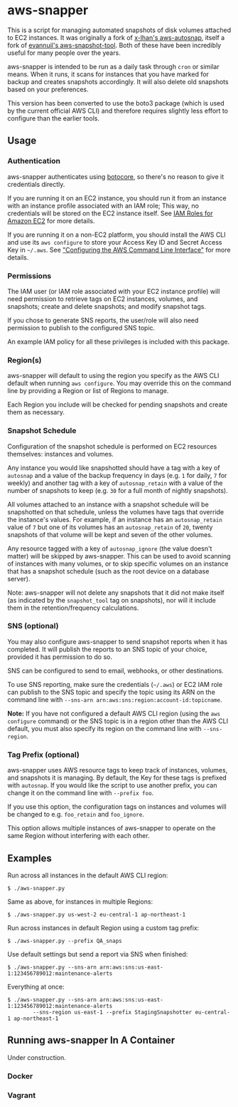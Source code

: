 # aws-snapper

This is a script for managing automated snapshots of disk volumes attached to EC2 instances. It was
originally a fork of [x-lhan's aws-autosnap](https://github.com/x-lhan/aws-autosnap), itself a fork
of [evannuil's aws-snapshot-tool](https://github.com/evannuil/aws-snapshot-tool).
Both of these have been incredibly useful for many people over the years.

aws-snapper is intended to be run as a daily task through `cron` or similar means. When it runs, it
scans for instances that you have marked for backup and creates snapshots accordingly. It will also
delete old snapshots based on your preferences.

This version has been converted to use the boto3 package (which is used by the current official
AWS CLI) and therefore requires slightly less effort to configure than the earlier tools.

## Usage

### Authentication

aws-snapper authenticates using [botocore](http://botocore.readthedocs.org), so there's no reason
to give it credentials directly.

If you are running it on an EC2 instance, you should run it from an instance with an instance profile
associated with an IAM role; This way, no credentials will be stored on the EC2 instance itself. See
[IAM Roles for Amazon EC2](http://docs.aws.amazon.com/AWSEC2/latest/UserGuide/iam-roles-for-amazon-ec2.html)
for more details.

If you are running it on a non-EC2 platform, you should install the AWS CLI and use its
`aws configure` to store your Access Key ID and Secret Access Key in `~/.aws`. See
["Configuring the AWS Command Line Interface"](http://docs.aws.amazon.com/cli/latest/userguide/cli-chap-getting-started.html)
for more details.

### Permissions

The IAM user (or IAM role associated with your EC2 instance profile) will need permission to
retrieve tags on EC2 instances, volumes, and snapshots; create and delete snapshots; and modify
snapshot tags.

If you chose to generate SNS reports, the user/role will also need permission to publish to the
configured SNS topic.

An example IAM policy for all these privileges is included with this package.

### Region(s)

aws-snapper will default to using the region you specify as the AWS CLI default when running
`aws configure`. You may override this on the command line by providing a Region or list of Regions
to manage.

Each Region you include will be checked for pending snapshots and create them as necessary.

### Snapshot Schedule

Configuration of the snapshot schedule is performed on EC2 resources themselves: instances and
volumes.

Any instance you would like snapshotted should have a tag with a key of `autosnap` and a value of
the backup frequency in days (e.g. `1` for daily, `7` for weekly) and another tag with a key of
`autosnap_retain` with a value of the number of snapshots to keep (e.g. `30` for a full month of
nightly snapshots).

All volumes attached to an instance with a snapshot schedule will be snapshotted on that schedule,
unless the volumes have tags that override the instance's values. For example, if an instance has
an `autosnap_retain` value of `7` but one of its volumes has an `autosnap_retain` of `20`, twenty
snapshots of that volume will be kept and seven of the other volumes.

Any resource tagged with a key of `autosnap_ignore` (the value doesn't matter) will be skipped by
aws-snapper. This can be used to avoid scanning of instances with many volumes, or to skip specific
volumes on an instance that has a snapshot schedule (such as the root device on a database server).

Note: aws-snapper will not delete any snapshots that it did not make itself (as indicated by the
`snapshot_tool` tag on snapshots), nor will it include them in the retention/frequency calculations.

### SNS (optional)

You may also configure aws-snapper to send snapshot reports when it has completed. It will publish
the reports to an SNS topic of your choice, provided it has permission to do so.

SNS can be configured to send to email, webhooks, or other destinations.

To use SNS reporting, make sure the credentials (`~/.aws`) or EC2 IAM role can publish to the SNS
topic and specify the topic using its ARN on the command line with
`--sns-arn arn:aws:sns:region:account-id:topicname`.

**Note:** If you have not configured a default AWS CLI region (using the `aws configure` command) or
the SNS topic is in a region other than the AWS CLI default, you must also specify its region
on the command line with `--sns-region`.

### Tag Prefix (optional)

aws-snapper uses AWS resource tags to keep track of instances, volumes, and snapshots it is
managing. By default, the Key for these tags is prefixed with `autosnap`. If you would like the
script to use another prefix, you can change it on the command line with `--prefix foo`.

If you use this option, the configuration tags on instances and volumes will be changed to e.g.
`foo_retain` and `foo_ignore`.

This option allows multiple instances of aws-snapper to operate on the same Region without
interfering with each other.

## Examples

Run across all instances in the default AWS CLI region:

    $ ./aws-snapper.py

Same as above, for instances in multiple Regions:

    $ ./aws-snapper.py us-west-2 eu-central-1 ap-northeast-1

Run across instances in default Region using a custom tag prefix:

    $ ./aws-snapper.py --prefix QA_snaps

Use default settings but send a report via SNS when finished:

    $ ./aws-snapper.py --sns-arn arn:aws:sns:us-east-1:123456789012:maintenance-alerts

Everything at once:

    $ ./aws-snapper.py --sns-arn arn:aws:sns:us-east-1:123456789012:maintenance-alerts
            --sns-region us-east-1 --prefix StagingSnapshotter eu-central-1 ap-northeast-1

## Running aws-snapper In A Container

Under construction.

### Docker

### Vagrant
